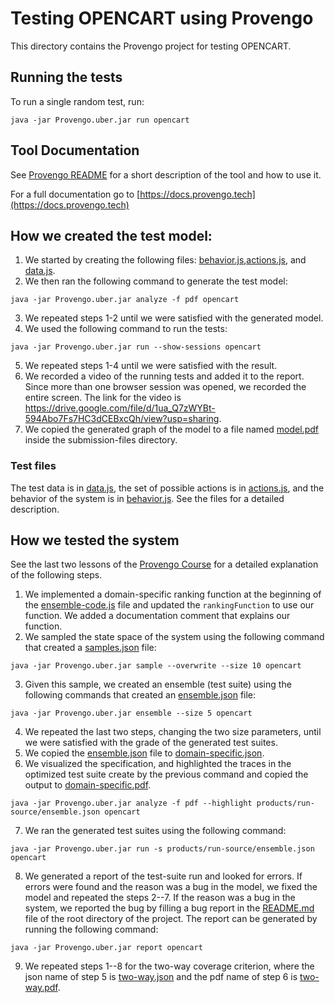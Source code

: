 # Testing OPENCART using Provengo
This directory contains the Provengo project for testing OPENCART.

## Running the tests
To run a single random test, run:
```shell 
java -jar Provengo.uber.jar run opencart
```

## Tool Documentation
See [Provengo README](opencart/README.md) for a short description of the tool and how to use it.

For a full documentation go to [https://docs.provengo.tech](https://docs.provengo.tech)

## How we created the test model:
1. We started by creating the following files: [behavior.js](opencart/spec/js/behavior.js),[actions.js](opencart/spec/js/actions.js), and [data.js](opencart/data/data.js).
2. We then ran the following command to generate the test model:
```shell
java -jar Provengo.uber.jar analyze -f pdf opencart   
```
3. We repeated steps 1-2 until we were satisfied with the generated model.
4. We used the following command to run the tests:
```shell
java -jar Provengo.uber.jar run --show-sessions opencart
```
5. We repeated steps 1-4 until we were satisfied with the result.
6. We recorded a video of the running tests and added it to the report. Since more than one browser session was opened, we recorded the entire screen. The link for the video is https://drive.google.com/file/d/1ua_Q7zWYBt-594Abo7Fs7HC3dCEBxcQh/view?usp=sharing.
7. We copied the generated graph of the model to a file named [model.pdf](submission-files/model.pdf) inside the submission-files directory.

### Test files
The test data is in [data.js](opencart/data/data.js), the set of possible actions is in [actions.js](opencart/spec/js/actions.js), and the behavior of the system is in [behavior.js](opencart/spec/js/behavior.js).
See the files for a detailed description.

## How we tested the system
See the last two lessons of the [Provengo Course](https://provengo.github.io/Course/Online%20Course/0.9.5/index.html) for a detailed explanation of the following steps.

1. We implemented a domain-specific ranking function at the beginning of the [ensemble-code.js](opencart/meta-spec/ensemble-code.js) file and updated the `rankingFunction` to use our function. We added a documentation comment that explains our function.
2. We sampled the state space of the system using the following command that created a [samples.json](opencart/products/run-source/samples.json) file:
```shell
java -jar Provengo.uber.jar sample --overwrite --size 10 opencart
```
3. Given this sample, we created an ensemble (test suite) using the following commands that created an [ensemble.json](opencart/products/run-source/ensemble.json) file:
```shell
java -jar Provengo.uber.jar ensemble --size 5 opencart
```
4. We repeated the last two steps, changing the two size parameters, until we were satisfied with the grade of the generated test suites.
5. We copied the [ensemble.json](opencart/products/run-source/ensemble.json) file to [domain-specific.json](submission-files/domain-specific.json).
6. We visualized the specification, and highlighted the traces in the optimized test suite create by the previous command and copied the output to [domain-specific.pdf](submission-files/domain-specific.pdf).
```shell
java -jar Provengo.uber.jar analyze -f pdf --highlight products/run-source/ensemble.json opencart
```
7. We ran the generated test suites using the following command:
```shell
java -jar Provengo.uber.jar run -s products/run-source/ensemble.json opencart 
```
8. We generated a report of the test-suite run and looked for errors. If errors were found and the reason was a bug in the model, we fixed the model and repeated the steps 2--7. If the reason was a bug in the system, we reported the bug by filling a bug report in the [README.md](../README.md) file of the root directory of the project. The report can be generated by running the following command:
```shell
java -jar Provengo.uber.jar report opencart
```
9. We repeated steps 1--8 for the two-way coverage criterion, where the json name of step 5 is [two-way.json](submission-files/two-way.json) and the pdf name of step 6 is [two-way.pdf](submission-files/two-way.pdf).
